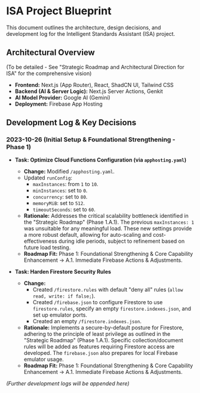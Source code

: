 
# ISA Project Blueprint

This document outlines the architecture, design decisions, and development log for the Intelligent Standards Assistant (ISA) project.

## Architectural Overview

(To be detailed - See "Strategic Roadmap and Architectural Direction for ISA" for the comprehensive vision)

*   **Frontend:** Next.js (App Router), React, ShadCN UI, Tailwind CSS
*   **Backend (AI & Server Logic):** Next.js Server Actions, Genkit
*   **AI Model Provider:** Google AI (Gemini)
*   **Deployment:** Firebase App Hosting

## Development Log & Key Decisions

### 2023-10-26 (Initial Setup & Foundational Strengthening - Phase 1)

*   **Task: Optimize Cloud Functions Configuration (via `apphosting.yaml`)**
    *   **Change:** Modified `/apphosting.yaml`.
    *   Updated `runConfig`:
        *   `maxInstances`: from `1` to `10`.
        *   `minInstances`: set to `0`.
        *   `concurrency`: set to `80`.
        *   `memoryMiB`: set to `512`.
        *   `timeoutSeconds`: set to `60`.
    *   **Rationale:** Addresses the critical scalability bottleneck identified in the "Strategic Roadmap" (Phase 1.A.1). The previous `maxInstances: 1` was unsuitable for any meaningful load. These new settings provide a more robust default, allowing for auto-scaling and cost-effectiveness during idle periods, subject to refinement based on future load testing.
    *   **Roadmap Fit:** Phase 1: Foundational Strengthening & Core Capability Enhancement -> A.1. Immediate Firebase Actions & Adjustments.

*   **Task: Harden Firestore Security Rules**
    *   **Change:**
        *   Created `/firestore.rules` with default "deny all" rules (`allow read, write: if false;`).
        *   Created `/firebase.json` to configure Firestore to use `firestore.rules`, specify an empty `firestore.indexes.json`, and set up emulator ports.
        *   Created an empty `/firestore.indexes.json`.
    *   **Rationale:** Implements a secure-by-default posture for Firestore, adhering to the principle of least privilege as outlined in the "Strategic Roadmap" (Phase 1.A.1). Specific collection/document rules will be added as features requiring Firestore access are developed. The `firebase.json` also prepares for local Firebase emulator usage.
    *   **Roadmap Fit:** Phase 1: Foundational Strengthening & Core Capability Enhancement -> A.1. Immediate Firebase Actions & Adjustments.

*(Further development logs will be appended here)*
